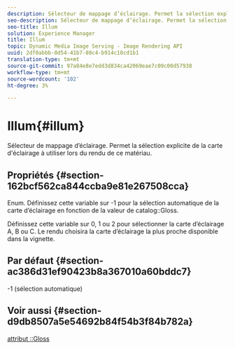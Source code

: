 ```yaml
---
description: Sélecteur de mappage d’éclairage. Permet la sélection explicite de la carte d'éclairage à utiliser lors du rendu de ce matériau.
seo-description: Sélecteur de mappage d’éclairage. Permet la sélection explicite de la carte d'éclairage à utiliser lors du rendu de ce matériau.
seo-title: Illum
solution: Experience Manager
title: Illum
topic: Dynamic Media Image Serving - Image Rendering API
uuid: 2df0abbb-0d54-41b7-80c4-b914c18cd1b1
translation-type: tm+mt
source-git-commit: 97a84e8e7edd3d834ca42069eae7c09c00d57938
workflow-type: tm+mt
source-wordcount: '102'
ht-degree: 3%

---
```



# Illum{#illum}

Sélecteur de mappage d’éclairage. Permet la sélection explicite de la carte d&#39;éclairage à utiliser lors du rendu de ce matériau.

## Propriétés {#section-162bcf562ca844ccba9e81e267508cca}

Enum. Définissez cette variable sur -1 pour la sélection automatique de la carte d’éclairage en fonction de la valeur de catalog::Gloss.

Définissez cette variable sur 0, 1 ou 2 pour sélectionner la carte d’éclairage A, B ou C. Le rendu choisira la carte d’éclairage la plus proche disponible dans la vignette.

## Par défaut {#section-ac386d31ef90423b8a367010a60bddc7}

-1 (sélection automatique)

## Voir aussi {#section-d9db8507a5e54692b84f54b3f84b782a}

[attribut ::Gloss](../../../../../ir-api/material-cat/image-rendering-api-ref/c-ir-material-catalog/c-ir-material-data-reference/r-ir-cat-gloss.md#reference-5277f62a67e2408ab94699aa712f1eeb)
